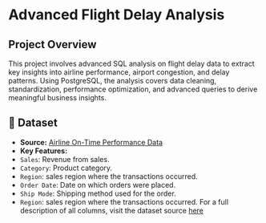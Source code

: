 # **Advanced Flight Delay Analysis**
## **Project Overview**
This project involves advanced SQL analysis on flight delay data to extract key insights into airline performance, airport congestion, and delay patterns. Using PostgreSQL, the analysis covers data cleaning, standardization, performance optimization, and advanced queries to derive meaningful business insights.

## 📂 Dataset
- **Source:** [Airline On-Time Performance Data]([https://www.kaggle.com/datasets/rohitsahoo/sales-forecasting](https://transtats.bts.gov/Tables.asp?QO_VQ=EFD&QO_anzr=Nv4yv0r%FDb0-gvzr%FDcr4s14zn0pr%FDQn6n&QO_fu146_anzr=b0-gvzr))
- **Key Features:**
- `Sales`: Revenue from sales.
- `Category`: Product category.
- `Region`: sales region where the transactions occurred.
- `Order Date`: Date on which orders were placed.
- `Ship Mode`: Shipping method used for the order.
- `Region`: sales region where the transactions occurred.
  For a full description of all columns, visit the dataset source [here](https://www.kaggle.com/datasets/rohitsahoo/sales-forecasting)



